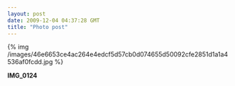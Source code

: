 ```yaml
---
layout: post
date: 2009-12-04 04:37:28 GMT
title: "Photo post"
---
```

{% img /images/46e6653ce4ac264e4edcf5d57cb0d074655d50092cfe2851d1a1a4536af0fcdd.jpg %}

<b>IMG_0124</b>
